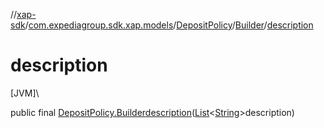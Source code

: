 //[xap-sdk](../../../../index.md)/[com.expediagroup.sdk.xap.models](../../index.md)/[DepositPolicy](../index.md)/[Builder](index.md)/[description](description.md)

# description

[JVM]\

public final [DepositPolicy.Builder](index.md)[description](description.md)([List](https://docs.oracle.com/javase/8/docs/api/java/util/List.html)&lt;[String](https://docs.oracle.com/javase/8/docs/api/java/lang/String.html)&gt;description)
